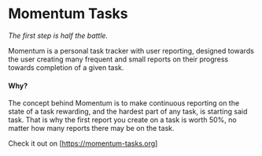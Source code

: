 # Momentum Tasks

_The first step is half the battle._

Momentum is a personal task tracker with user reporting, designed towards the user creating many frequent and small reports on their progress towards completion of a given task.

#### Why?

The concept behind Momentum is to make continuous reporting on the state of a task rewarding, and the hardest part of any task, is starting said task. That is why the first report you create on a task is worth 50%, no matter how many reports there may be on the task.

Check it out on [https://momentum-tasks.org]
